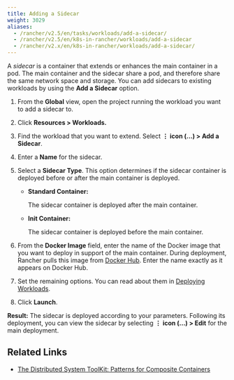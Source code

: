 ```yaml
---
title: Adding a Sidecar
weight: 3029
aliases:
  - /rancher/v2.5/en/tasks/workloads/add-a-sidecar/
  - /rancher/v2.5/en/k8s-in-rancher/workloads/add-a-sidecar
  - /rancher/v2.x/en/k8s-in-rancher/workloads/add-a-sidecar/
---
```

A _sidecar_ is a container that extends or enhances the main container in a pod. The main container and the sidecar share a pod, and therefore share the same network space and storage. You can add sidecars to existing workloads by using the **Add a Sidecar** option.

1. From the **Global** view, open the project running the workload you want to add a sidecar to.

1. Click **Resources > Workloads.**

1. Find the workload that you want to extend. Select **&#8942; icon (...) > Add a Sidecar**.

1. Enter a **Name** for the sidecar.

1. Select a **Sidecar Type**. This option determines if the sidecar container is deployed before or after the main container is deployed.

    - **Standard Container:**

        The sidecar container is deployed after the main container.

    - **Init Container:**

        The sidecar container is deployed before the main container.

1. From the **Docker Image** field, enter the name of the Docker image that you want to deploy in support of the main container. During deployment, Rancher pulls this image from [Docker Hub](https://hub.docker.com/explore/). Enter the name exactly as it appears on Docker Hub.

1. Set the remaining options. You can read about them in [Deploying Workloads](../deploy-workloads).

1. Click **Launch**.

**Result:** The sidecar is deployed according to your parameters. Following its deployment, you can view the sidecar by selecting **&#8942; icon (...) > Edit** for the main deployment.

## Related Links

- [The Distributed System ToolKit: Patterns for Composite Containers](https://kubernetes.io/blog/2015/06/the-distributed-system-toolkit-patterns/)

